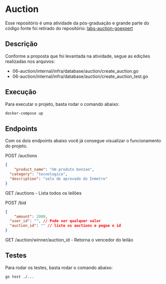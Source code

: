 # Auction

Esse repositório é uma atividade da pós-graduação e grande parte do código fonte foi retirado do repositório: [labs-auction-goexpert](https://github.com/devfullcycle/labs-auction-goexpert.git)

## Descrição

Conforme a proposta que foi levantada na atividade, segue as edições realizadas nos arquivos:
- 06-auction/internal/infra/database/auction/create_auction.go
- 06-auction/internal/infra/database/auction/create_auction_test.go

## Execução

Para executar o projeto, basta rodar o comando abaixo:

```bash
docker-compose up
```

## Endpoints

Com os dois endpoints abaixo você já consegue visualizar o funcionamento do projeto.

POST /auctions
```json
{
	"product_name": "Um produto bonzao",
  "category": "tecnologico",
  "description": "selo de aprovado do Inmetro"
}
```
GET /auctions - Lista todos os leilões

POST /bid
```json
{
	"amount": 2000,
  "user_id": "", // Pode ser qualquer valor
  "auction_id": "" // liste os auctions e pegue o id
}
```

GET /auction/winner/auction_id - Retorna o vencedor do leilão

## Testes

Para rodar os testes, basta rodar o comando abaixo:

```bash
go test ./...
```
